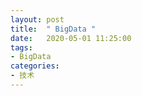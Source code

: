 ```yaml
---
layout: post
title:  " BigData "
date:   2020-05-01 11:25:00
tags:
- BigData
categories:
- 技术
---
```

